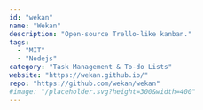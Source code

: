 ```yaml
---
id: "wekan"
name: "Wekan"
description: "Open-source Trello-like kanban."
tags:
  - "MIT"
  - "Nodejs"
category: "Task Management & To-do Lists"
website: "https://wekan.github.io/"
repo: "https://github.com/wekan/wekan"
#image: "/placeholder.svg?height=300&width=400"
---
```


